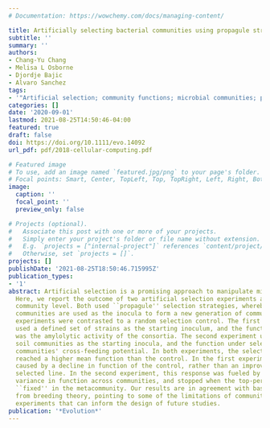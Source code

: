 ```yaml
---
# Documentation: https://wowchemy.com/docs/managing-content/

title: Artificially selecting bacterial communities using propagule strategies
subtitle: ''
summary: ''
authors:
- Chang-Yu Chang
- Melisa L Osborne
- Djordje Bajic
- Alvaro Sanchez
tags:
- '"Artificial selection; community functions; microbial communities; propagule strategy"'
categories: []
date: '2020-09-01'
lastmod: 2021-08-25T14:50:46-04:00
featured: true
draft: false
doi: https://doi.org/10.1111/evo.14092
url_pdf: pdf/2018-cellular-computing.pdf

# Featured image
# To use, add an image named `featured.jpg/png` to your page's folder.
# Focal points: Smart, Center, TopLeft, Top, TopRight, Left, Right, BottomLeft, Bottom, BottomRight.
image:
  caption: ''
  focal_point: ''
  preview_only: false

# Projects (optional).
#   Associate this post with one or more of your projects.
#   Simply enter your project's folder or file name without extension.
#   E.g. `projects = ["internal-project"]` references `content/project/deep-learning/index.md`.
#   Otherwise, set `projects = []`.
projects: []
publishDate: '2021-08-25T18:50:46.715995Z'
publication_types:
- '1'
abstract: Artificial selection is a promising approach to manipulate microbial communities.
  Here, we report the outcome of two artificial selection experiments at the microbial
  community level. Both used ``propagule'' selection strategies, whereby the best-performing
  communities are used as the inocula to form a new generation of communities. Both
  experiments were contrasted to a random selection control. The first experiment
  used a defined set of strains as the starting inoculum, and the function under selection
  was the amylolytic activity of the consortia. The second experiment used multiple
  soil communities as the starting inocula, and the function under selection was the
  communities' cross-feeding potential. In both experiments, the selected communities
  reached a higher mean function than the control. In the first experiment, this was
  caused by a decline in function of the control, rather than an improvement of the
  selected line. In the second experiment, this response was fueled by the large initial
  variance in function across communities, and stopped when the top-performing community
  ``fixed'' in the metacommunity. Our results are in agreement with basic expectations
  from breeding theory, pointing to some of the limitations of community-level selection
  experiments that can inform the design of future studies.
publication: '*Evolution*'
---
```

